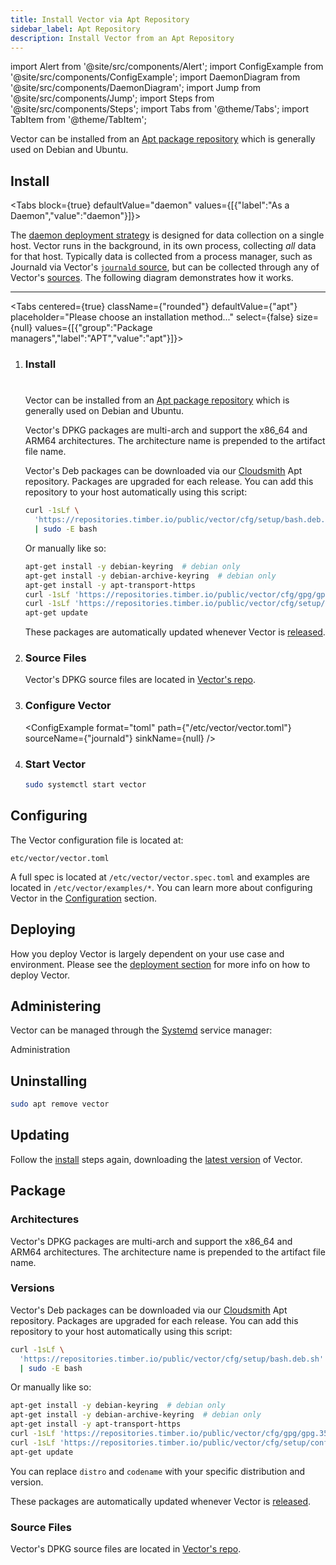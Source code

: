 ```yaml
---
title: Install Vector via Apt Repository
sidebar_label: Apt Repository
description: Install Vector from an Apt Repository
---
```


import Alert from '@site/src/components/Alert';
import ConfigExample from '@site/src/components/ConfigExample';
import DaemonDiagram from '@site/src/components/DaemonDiagram';
import Jump from '@site/src/components/Jump';
import Steps from '@site/src/components/Steps';
import Tabs from '@theme/Tabs';
import TabItem from '@theme/TabItem';

Vector can be installed from an [Apt package repository][urls.apt] which is
generally used on Debian and Ubuntu.



## Install

<Tabs
  block={true}
  defaultValue="daemon"
  values={[{"label":"As a Daemon","value":"daemon"}]}>
<TabItem value="daemon">

The [daemon deployment strategy][docs.strategies#daemon] is designed for data
collection on a single host. Vector runs in the background, in its own process,
collecting _all_ data for that host.
Typically data is collected from a process manager, such as Journald via
Vector's [`journald` source][docs.sources.journald], but can be collected
through any of Vector's [sources][docs.sources].
The following diagram demonstrates how it works.

<DaemonDiagram
  platformName={null}
  sourceName={null}
  sinkName={null} />

---

<Tabs
  centered={true}
  className={"rounded"}
  defaultValue={"apt"}
  placeholder="Please choose an installation method..."
  select={false}
  size={null}
  values={[{"group":"Package managers","label":"APT","value":"apt"}]}>
<TabItem value="apt">

<Steps headingDepth={3}>
<ol>
<li>

### Install
#
Vector can be installed from an [Apt package repository][urls.apt] which is
generally used on Debian and Ubuntu.

Vector's DPKG packages are multi-arch and support the
x86_64 and ARM64
architectures. The architecture name is prepended to the artifact file name.

Vector's Deb packages can be downloaded via our [Cloudsmith][urls.cloudsmith] Apt repository.
Packages are upgraded for each release. You can add this repository to your host automatically using
this script:

```bash
curl -1sLf \
  'https://repositories.timber.io/public/vector/cfg/setup/bash.deb.sh' \
  | sudo -E bash
```

Or manually like so:

```bash
apt-get install -y debian-keyring  # debian only
apt-get install -y debian-archive-keyring  # debian only
apt-get install -y apt-transport-https
curl -1sLf 'https://repositories.timber.io/public/vector/cfg/gpg/gpg.3543DB2D0A2BC4B8.key' | apt-key add -
curl -1sLf 'https://repositories.timber.io/public/vector/cfg/setup/config.deb.txt?distro=debian&codename=wheezy' > /etc/apt/sources.list.d/timber-vector.list
apt-get update
```

<Alert type="info">

These packages are automatically updated whenever Vector is [released][urls.vector_releases].

</Alert>

</li>
<li>

### Source Files

Vector's DPKG source files are located in
[Vector's repo][urls.vector_debian_source_files].

</li>
<li>

### Configure Vector

<ConfigExample
  format="toml"
  path={"/etc/vector/vector.toml"}
  sourceName={"journald"}
  sinkName={null} />

</li>
<li>

### Start Vector

```bash
sudo systemctl start vector
```

</li>
</ol>
</Steps>

</TabItem>
</Tabs>
</TabItem>
</Tabs>

## Configuring

The Vector configuration file is located at:

```text
etc/vector/vector.toml
```

A full spec is located at `/etc/vector/vector.spec.toml` and examples are
located in `/etc/vector/examples/*`. You can learn more about configuring
Vector in the [Configuration][docs.configuration] section.

## Deploying

How you deploy Vector is largely dependent on your use case and environment.
Please see the [deployment section][docs.deployment] for more info on how to
deploy Vector.

## Administering

Vector can be managed through the [Systemd][urls.systemd] service manager:

<Jump to="/docs/administration/">Administration</Jump>

## Uninstalling

```bash
sudo apt remove vector
```

## Updating

Follow the [install](#install) steps again, downloading the
[latest version](#latest-version) of Vector.

## Package

### Architectures

Vector's DPKG packages are multi-arch and support the
x86_64 and ARM64
architectures. The architecture name is prepended to the artifact file name.

### Versions

Vector's Deb packages can be downloaded via our [Cloudsmith][urls.cloudsmith] Apt repository.
Packages are upgraded for each release. You can add this repository to your host automatically using
this script:

```bash
curl -1sLf \
  'https://repositories.timber.io/public/vector/cfg/setup/bash.deb.sh' \
  | sudo -E bash
```

Or manually like so:

```bash
apt-get install -y debian-keyring  # debian only
apt-get install -y debian-archive-keyring  # debian only
apt-get install -y apt-transport-https
curl -1sLf 'https://repositories.timber.io/public/vector/cfg/gpg/gpg.3543DB2D0A2BC4B8.key' | apt-key add -
curl -1sLf 'https://repositories.timber.io/public/vector/cfg/setup/config.deb.txt?distro=debian&codename=wheezy' > /etc/apt/sources.list.d/timber-vector.list
apt-get update
```

You can replace `distro` and `codename` with your specific distribution and version.

<Alert type="info">

These packages are automatically updated whenever Vector is [released][urls.vector_releases].

</Alert>

### Source Files

Vector's DPKG source files are located in
[Vector's repo][urls.vector_debian_source_files].

[docs.configuration]: /docs/setup/configuration/
[docs.deployment]: /docs/setup/deployment/
[docs.sources.journald]: /docs/reference/sources/journald/
[docs.sources]: /docs/reference/sources/
[docs.strategies#daemon]: /docs/setup/deployment/strategies/#daemon
[urls.apt]: https://en.wikipedia.org/wiki/APT_(software)
[urls.cloudsmith]: https://cloudsmith.io/~timber/repos/vector/packages/
[urls.systemd]: https://systemd.io/
[urls.vector_debian_source_files]: https://github.com/timberio/vector/tree/master/distribution/debian
[urls.vector_releases]: https://vector.dev/releases/latest/
